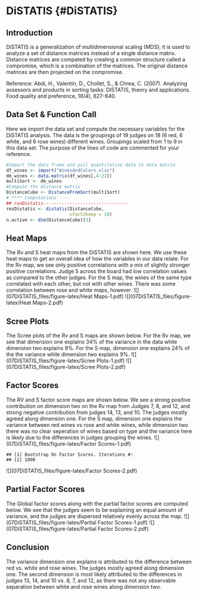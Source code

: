 # DiSTATIS {#DiSTATIS}



## Introduction

DiSTATIS is a generalization of multidimensional scaling (MDS); it is used to analyze a set of distance matrices instead of a single distance matrix. Distance matrices are compated by creating a common structure called a compromise, which is a combination of the matrices. The original distance matrices are then projected on the compromise.

Reference: Abdi, H., Valentin, D., Chollet, S., & Chrea, C. (2007). Analyzing assessors and products in sorting tasks: DISTATIS, theory and applications. Food quality and preference, 18(4), 627-640.

## Data Set & Function Call

Here we import the data set and compute the necessary variables for the DiSTATIS analysis. The data is the groupings of 19 judges on 18 (6 red, 6 white, and 6 rose wines) different wines. Groupings scaled from 1 to 9 in this data set. The purpose of the lines of code are commented for your reference.

```r
#import the data frame and pull quantitative data to data matrix
df_wines <- import("WinesAndColors.xlsx")
dm_wines <- data.matrix(df_wines[,4:22])
multiSort <- dm_wines
#Compute the distance matrix
DistanceCube <- DistanceFromSort(multiSort)
# **** Computations ----
## runDistatis--------------------------------
resDistatis <- distatis(DistanceCube, 
                        nfact2keep = 10)
n.active <- dim(DistanceCube)[3]
```



## Heat Maps

The Rv and S heat maps from the DiSTATIS are shown here. We use these heat maps to get an overall idea of how the variables in our data relate. For the Rv map, we see only positive correlations with a mix of slightly stronger positive correlations. Judge 5 across the board had low correlation values as compared to the other judges. For the S map, the wines of the same type correlated with each other, but not with other wines. There was some correlation between rose and white maps, however.
![](07DiSTATIS_files/figure-latex/Heat Maps-1.pdf)<!-- --> ![](07DiSTATIS_files/figure-latex/Heat Maps-2.pdf)<!-- --> 

## Scree Plots

The Scree plots of the Rv and S maps are shown below. For the Rv map, we see that dimension one explains 34% of the variance in the data while dimension two explains 8%. For the S map, dimension one explains 24% of the the variance while dimension two explains 9%.
![](07DiSTATIS_files/figure-latex/Scree Plots-1.pdf)<!-- --> ![](07DiSTATIS_files/figure-latex/Scree Plots-2.pdf)<!-- --> 

## Factor Scores

The RV and S factor score maps are shown below.  We see a strong positive contribution on dimension two on the Rv map from Judges 7, 8, and 12, and strong negative contribution from judges 14, 13, and 10. The judges mostly agreed along dimension one. For the S map, dimension one explains the variance between red wines vs rose and white wines, while dimension two there was no clear seperation of wines based on type and the variance here is likely due to the differences in judges grouping the wines. 
![](07DiSTATIS_files/figure-latex/Factor Scores-1.pdf)<!-- --> 

```
## [1] Bootstrap On Factor Scores. Iterations #: 
## [2] 1000
```

![](07DiSTATIS_files/figure-latex/Factor Scores-2.pdf)<!-- --> 

## Partial Factor Scores

The Global factor scores along with the partial factor scores are computed below. We see that the judges seem to be explaining an equal amount of variance, and the judges are dispersed relatively evenly across the map.
![](07DiSTATIS_files/figure-latex/Partial Factor Scores-1.pdf)<!-- --> ![](07DiSTATIS_files/figure-latex/Partial Factor Scores-2.pdf)<!-- --> 

## Conclusion
The variance dimension one explains is attributed to the difference between red vs. white and rose wines. The judges mostly agreed along dimension one. The second dimension is most likely attributed to the differences in judges 13, 14, and 10 vs. 8, 7, and 12, as there was not any observable separation between white and rose wines along dimension two. 
